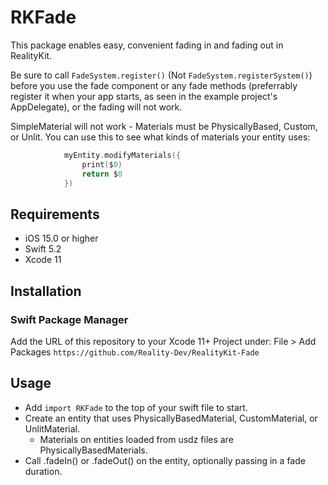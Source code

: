 # RKFade

This package enables easy, convenient fading in and fading out in RealityKit.

Be sure to call `FadeSystem.register()` (Not `FadeSystem.registerSystem()`) before you use the fade component or any fade methods (preferrably register it when your app starts, as seen in the example project's AppDelegate), or the fading will not work.

SimpleMaterial will not work - Materials must be PhysicallyBased, Custom, or Unlit.
You can use this to see what kinds of materials your entity uses:
``` swift
            myEntity.modifyMaterials({
                print($0)
                return $0
            })
```

## Requirements

- iOS 15.0 or higher
- Swift 5.2
- Xcode 11


## Installation

### Swift Package Manager

Add the URL of this repository to your Xcode 11+ Project under:
    File > Add Packages
    `https://github.com/Reality-Dev/RealityKit-Fade`

## Usage

- Add `import RKFade` to the top of your swift file to start.
- Create an entity that uses PhysicallyBasedMaterial, CustomMaterial, or UnlitMaterial.
    - Materials on entities loaded from usdz files are PhysicallyBasedMaterials.
- Call .fadeIn() or .fadeOut() on the entity, optionally passing in a fade duration.
